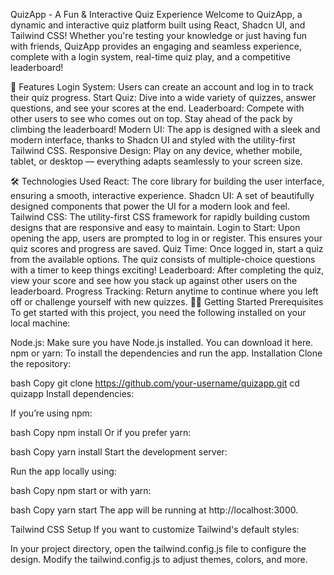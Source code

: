 QuizApp - A Fun & Interactive Quiz Experience
Welcome to QuizApp, a dynamic and interactive quiz platform built using React, Shadcn UI, and Tailwind CSS! Whether you're testing your knowledge or just having fun with friends, QuizApp provides an engaging and seamless experience, complete with a login system, real-time quiz play, and a competitive leaderboard!

🚀 Features
Login System: Users can create an account and log in to track their quiz progress.
Start Quiz: Dive into a wide variety of quizzes, answer questions, and see your scores at the end.
Leaderboard: Compete with other users to see who comes out on top. Stay ahead of the pack by climbing the leaderboard!
Modern UI: The app is designed with a sleek and modern interface, thanks to Shadcn UI and styled with the utility-first Tailwind CSS.
Responsive Design: Play on any device, whether mobile, tablet, or desktop — everything adapts seamlessly to your screen size.

🛠 Technologies Used
React: The core library for building the user interface, ensuring a smooth, interactive experience.
Shadcn UI: A set of beautifully designed components that power the UI for a modern look and feel.
Tailwind CSS: The utility-first CSS framework for rapidly building custom designs that are responsive and easy to maintain.
Login to Start: Upon opening the app, users are prompted to log in or register. This ensures your quiz scores and progress are saved.
Quiz Time: Once logged in, start a quiz from the available options. The quiz consists of multiple-choice questions with a timer to keep things exciting!
Leaderboard: After completing the quiz, view your score and see how you stack up against other users on the leaderboard.
Progress Tracking: Return anytime to continue where you left off or challenge yourself with new quizzes.
🧑‍💻 Getting Started
Prerequisites
To get started with this project, you need the following installed on your local machine:

Node.js: Make sure you have Node.js installed. You can download it here.
npm or yarn: To install the dependencies and run the app.
Installation
Clone the repository:

bash
Copy
git clone https://github.com/your-username/quizapp.git
cd quizapp
Install dependencies:

If you’re using npm:

bash
Copy
npm install
Or if you prefer yarn:

bash
Copy
yarn install
Start the development server:

Run the app locally using:

bash
Copy
npm start
or with yarn:

bash
Copy
yarn start
The app will be running at http://localhost:3000.


Tailwind CSS Setup
If you want to customize Tailwind's default styles:

In your project directory, open the tailwind.config.js file to configure the design.
Modify the tailwind.config.js to adjust themes, colors, and more.
